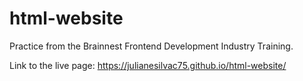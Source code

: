 # html-website

Practice from the Brainnest Frontend Development Industry Training.

Link to the live page: https://julianesilvac75.github.io/html-website/

